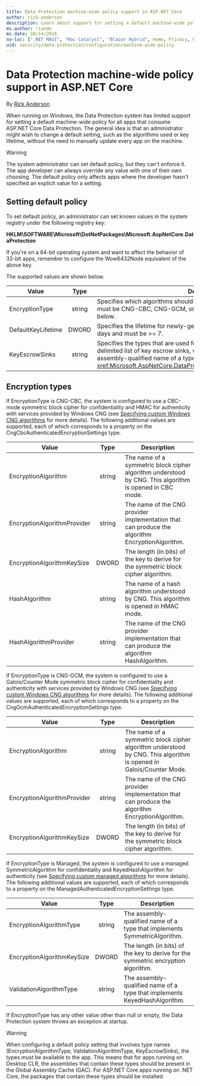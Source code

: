 ```yaml
---
title: Data Protection machine-wide policy support in ASP.NET Core
author: rick-anderson
description: Learn about support for setting a default machine-wide policy for all apps that consume ASP.NET Core Data Protection.
ms.author: riande
ms.date: 10/14/2016
no-loc: [".NET MAUI", "Mac Catalyst", "Blazor Hybrid", Home, Privacy, Kestrel, appsettings.json, "ASP.NET Core Identity", cookie, Cookie, Blazor, "Blazor Server", "Blazor WebAssembly", "Identity", "Let's Encrypt", Razor, SignalR]
uid: security/data-protection/configuration/machine-wide-policy
---
```

# Data Protection machine-wide policy support in ASP.NET Core

By [Rick Anderson](https://twitter.com/RickAndMSFT)

When running on Windows, the Data Protection system has limited support for setting a default machine-wide policy for all apps that consume ASP.NET Core Data Protection. The general idea is that an administrator might wish to change a default setting, such as the algorithms used or key lifetime, without the need to manually update every app on the machine.

> [!WARNING]
> The system administrator can set default policy, but they can't enforce it. The app developer can always override any value with one of their own choosing. The default policy only affects apps where the developer hasn't specified an explicit value for a setting.

## Setting default policy

To set default policy, an administrator can set known values in the system registry under the following registry key:

**HKLM\SOFTWARE\Microsoft\DotNetPackages\Microsoft.AspNetCore.DataProtection**

If you're on a 64-bit operating system and want to affect the behavior of 32-bit apps, remember to configure the Wow6432Node equivalent of the above key.

The supported values are shown below.

| Value              | Type   | Description |
| ------------------ | :----: | ----------- |
| EncryptionType     | string | Specifies which algorithms should be used for data protection. The value must be CNG-CBC, CNG-GCM, or Managed and is described in more detail below. |
| DefaultKeyLifetime | DWORD  | Specifies the lifetime for newly-generated keys. The value is specified in days and must be >= 7. |
| KeyEscrowSinks     | string | Specifies the types that are used for key escrow. The value is a semicolon-delimited list of key escrow sinks, where each element in the list is the assembly-qualified name of a type that implements <xref:Microsoft.AspNetCore.DataProtection.KeyManagement.IKeyEscrowSink>. |

## Encryption types

If EncryptionType is CNG-CBC, the system is configured to use a CBC-mode symmetric block cipher for confidentiality and HMAC for authenticity with services provided by Windows CNG (see [Specifying custom Windows CNG algorithms](xref:security/data-protection/configuration/overview#specifying-custom-windows-cng-algorithms) for more details). The following additional values are supported, each of which corresponds to a property on the CngCbcAuthenticatedEncryptionSettings type.

| Value                       | Type   | Description |
| --------------------------- | :----: | ----------- |
| EncryptionAlgorithm         | string | The name of a symmetric block cipher algorithm understood by CNG. This algorithm is opened in CBC mode. |
| EncryptionAlgorithmProvider | string | The name of the CNG provider implementation that can produce the algorithm EncryptionAlgorithm. |
| EncryptionAlgorithmKeySize  | DWORD  | The length (in bits) of the key to derive for the symmetric block cipher algorithm. |
| HashAlgorithm               | string | The name of a hash algorithm understood by CNG. This algorithm is opened in HMAC mode. |
| HashAlgorithmProvider       | string | The name of the CNG provider implementation that can produce the algorithm HashAlgorithm. |

If EncryptionType is CNG-GCM, the system is configured to use a Galois/Counter Mode symmetric block cipher for confidentiality and authenticity with services provided by Windows CNG (see [Specifying custom Windows CNG algorithms](xref:security/data-protection/configuration/overview#specifying-custom-windows-cng-algorithms) for more details). The following additional values are supported, each of which corresponds to a property on the CngGcmAuthenticatedEncryptionSettings type.

| Value                       | Type   | Description |
| --------------------------- | :----: | ----------- |
| EncryptionAlgorithm         | string | The name of a symmetric block cipher algorithm understood by CNG. This algorithm is opened in Galois/Counter Mode. |
| EncryptionAlgorithmProvider | string | The name of the CNG provider implementation that can produce the algorithm EncryptionAlgorithm. |
| EncryptionAlgorithmKeySize  | DWORD  | The length (in bits) of the key to derive for the symmetric block cipher algorithm. |

If EncryptionType is Managed, the system is configured to use a managed SymmetricAlgorithm for confidentiality and KeyedHashAlgorithm for authenticity (see [Specifying custom managed algorithms](xref:security/data-protection/configuration/overview#specifying-custom-managed-algorithms) for more details). The following additional values are supported, each of which corresponds to a property on the ManagedAuthenticatedEncryptionSettings type.

| Value                      | Type   | Description |
| -------------------------- | :----: | ----------- |
| EncryptionAlgorithmType    | string | The assembly-qualified name of a type that implements SymmetricAlgorithm. |
| EncryptionAlgorithmKeySize | DWORD  | The length (in bits) of the key to derive for the symmetric encryption algorithm. |
| ValidationAlgorithmType    | string | The assembly-qualified name of a type that implements KeyedHashAlgorithm. |

If EncryptionType has any other value other than null or empty, the Data Protection system throws an exception at startup.

> [!WARNING]
> When configuring a default policy setting that involves type names (EncryptionAlgorithmType, ValidationAlgorithmType, KeyEscrowSinks), the types must be available to the app. This means that for apps running on Desktop CLR, the assemblies that contain these types should be present in the Global Assembly Cache (GAC). For ASP.NET Core apps running on .NET Core, the packages that contain these types should be installed.
